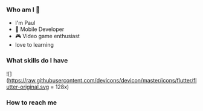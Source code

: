 ### Who am I 👋
- I'm Paul
- 📱 Mobile Developer
- 🎮 Video game enthusiast
- love to learning


### What skills do I have
![](https://raw.githubusercontent.com/devicons/devicon/master/icons/flutter/flutter-original.svg = 128x)

### How to reach me


<!--
**easylive1989/easylive1989** is a ✨ _special_ ✨ repository because its `README.md` (this file) appears on your GitHub profile.

Here are some ideas to get you started:

- 🔭 I’m currently working on ...
- 🌱 I’m currently learning ...
- 👯 I’m looking to collaborate on ...
- 🤔 I’m looking for help with ...
- 💬 Ask me about ...
- 📫 How to reach me: ...
- 😄 Pronouns: ...
- ⚡ Fun fact: ...
-->
